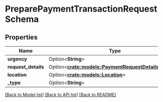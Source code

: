 # PreparePaymentTransactionRequestSchema

## Properties

Name | Type | Description | Notes
------------ | ------------- | ------------- | -------------
**urgency** | Option<**String**> |  | [optional]
**request_details** | Option<[**crate::models::PaymentRequestDetailsSchema**](PaymentRequestDetailsSchema.md)> |  | [optional]
**location** | Option<[**crate::models::Location**](Location.md)> |  | [optional]
**_type** | Option<**String**> |  | [optional]

[[Back to Model list]](../README.md#documentation-for-models) [[Back to API list]](../README.md#documentation-for-api-endpoints) [[Back to README]](../README.md)



